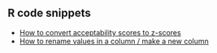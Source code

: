 ## R code snippets
* [How to convert acceptability scores to z-scores](./zscore.md)
* [How to rename values in a column / make a new column](./rename.md)

